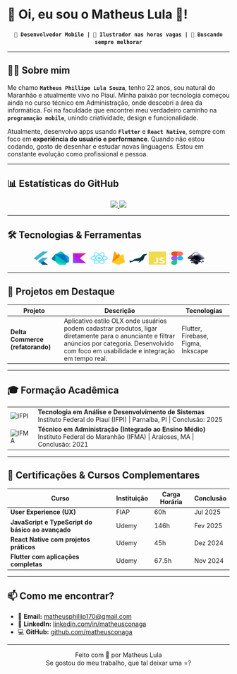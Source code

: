 # 👋 Oi, eu sou o Matheus Lula 🦑!

<div align="center">

  **` 📱 Desenvolvedor Mobile | 🎨 Ilustrador nas horas vagas | 🚀 Buscando sempre melhorar `**

</div>

---

## 🧑‍💻 Sobre mim

Me chamo **`Matheus Phillipe Lula Souza`**, tenho 22 anos, sou natural do Maranhão e atualmente vivo no Piauí. Minha paixão por tecnologia começou ainda no curso técnico em Administração, onde descobri a área da informática. Foi na faculdade que encontrei meu verdadeiro caminho na **`programação mobile`**, unindo criatividade, design e funcionalidade.

Atualmente, desenvolvo apps usando **`Flutter`** e **`React Native`**, sempre com foco em **experiência do usuário e performance**. Quando não estou codando, gosto de desenhar e estudar novas linguagens. Estou em constante evolução como profissional e pessoa.

---

## 📊 Estatísticas do GitHub

<div align="center">
  <a href="https://github.com/MatheusConaga">
    <img height="150em" src="https://github-readme-stats.vercel.app/api?username=MatheusConaga&show_icons=true&theme=tokyonight&include_all_commits=true&count_private=true&border_radius=20"/>
    <img height="150em" src="https://github-readme-stats.vercel.app/api/top-langs/?username=MatheusConaga&layout=compact&langs_count=7&theme=tokyonight&border_radius=10"/>
  </a>
</div>

---

## 🛠️ Tecnologias & Ferramentas

<div align="center">
  <img alt="Flutter" title="Flutter" height="30" width="40" src="https://github.com/devicons/devicon/blob/master/icons/flutter/flutter-original.svg">
  <img alt="Dart" title="Dart" height="30" width="40" src="https://github.com/devicons/devicon/blob/master/icons/dart/dart-original.svg">
  <img alt="Kotlin" title="Kotlin" height="30" width="40" src="https://github.com/devicons/devicon/blob/master/icons/kotlin/kotlin-original.svg">
  <img alt="React" title="React Native" height="30" width="40" src="https://github.com/devicons/devicon/blob/master/icons/react/react-original.svg">
  <img alt="Firebase" title="Firebase" height="30" width="40" src="https://github.com/devicons/devicon/blob/master/icons/firebase/firebase-original.svg">
  <img alt="MariaDB" title="MariaDB" height="30" width="40" src="https://github.com/devicons/devicon/blob/master/icons/mariadb/mariadb-original.svg">
  <img alt="JavaScript" title="JavaScript" height="30" width="40" src="https://raw.githubusercontent.com/devicons/devicon/master/icons/javascript/javascript-plain.svg">
  <img alt="Figma" title="Figma" height="30" width="40" src="https://github.com/devicons/devicon/blob/master/icons/figma/figma-original.svg">
  <img alt="Inkscape" title="Inkscape" height="30" width="40" src="https://github.com/devicons/devicon/blob/master/icons/inkscape/inkscape-original.svg">
</div>

---

## 🚀 Projetos em Destaque

| Projeto | Descrição | Tecnologias |
|--------|-----------|-------------|
| **Delta Commerce (refatorando)** | Aplicativo estilo OLX onde usuários podem cadastrar produtos, ligar diretamente para o anunciante e filtrar anúncios por categoria. Desenvolvido com foco em usabilidade e integração em tempo real. | Flutter, Firebase, Figma, Inkscape |

---

## 🎓 Formação Acadêmica

<div align="center">
<table>
  <tr>
    <td><img height="80px" width="80px" alt="IFPI" src="https://encrypted-tbn0.gstatic.com/images?q=tbn:ANd9GcSxcRVjeg_4VBl6L9DIpY2KPglLPA7ITm5Axw&s"/></td>
    <td>
      <strong>Tecnologia em Análise e Desenvolvimento de Sistemas</strong><br>
      Instituto Federal do Piauí (IFPI) | Parnaíba, PI | Conclusão: 2025
    </td>
  </tr>
  <tr>
    <td><img height="80px" width="80px" alt="IFMA" src="https://encrypted-tbn0.gstatic.com/images?q=tbn:ANd9GcTudH51uknTLGYrz6qZ-fHS7dnZsOqH7rFyVg&s"/></td>
    <td>
      <strong>Técnico em Administração (Integrado ao Ensino Médio)</strong><br>
      Instituto Federal do Maranhão (IFMA) | Araioses, MA | Conclusão: 2021
    </td>
  </tr>
</table>
</div>

---

## 🧾 Certificações & Cursos Complementares

<div align="center">
 
| Curso | Instituição | Carga Horária | Conclusão |
|-------|-------------|----------------|-----------|
| **User Experience (UX)** | FIAP | 60h | Jul 2025 |
| **JavaScript e TypeScript do básico ao avançado** | Udemy | 146h | Fev 2025 |
| **React Native com projetos práticos** | Udemy | 45h | Dez 2024 |
| **Flutter com aplicações completas** | Udemy | 67.5h | Nov 2024 |

</div>
 
---

## 📫 Como me encontrar?

- 📧 **Email:** matheusphillip170@gmail.com  
- 💼 **LinkedIn:** [linkedin.com/in/matheusconaga](https://www.linkedin.com/in/matheusconaga)
- 💻 **GitHub:** [github.com/matheusconaga](https://github.com/matheusconaga)

---

<div align="center">

Feito com 💙 por Matheus Lula  
Se gostou do meu trabalho, que tal deixar uma ⭐️?

</div>
